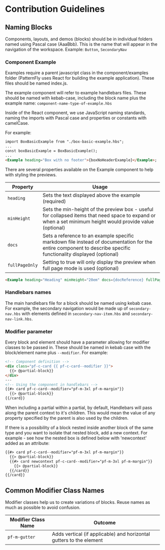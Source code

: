 # Contribution Guidelines

## Naming Blocks

Components, layouts, and demos (blocks) should be in individual folders named using Pascal case (AaaBbb). This is the name that will appear in the navigation of the workspace.
Example: `Button`, `SecondaryNav`

### Component Example

Examples require a parent javascript class in the component/examples folder (PatternFly uses React for building the example application). These files should be named index.js.

The example component will refer to example handlebars files. These should be named with kebab-case, including the block name plus the example name: `component-name-type-of-example.hbs`

Inside of the React component, we use JavaScript naming standards, naming the imports with Pascal case and properties or constants with camelCase.

For example:

```html
import BoxBasicExample from "./box-basic-example.hbs";
...
const boxBasicExample = BoxBasicExample();
...
<Example heading="Box with no footer">{boxNoHeaderExample}</Example>;
```

There are several properties available on the Example component to help with styling the previews.

| Property | Usage                                                             |
| ------------------- | ------------------------------------------------------------------- |
| `heading`   | Sets the text displayed above the example (required) |
| `minHeight`   | Sets the min-height of the preview box - useful for collapsed items that need space to expand or when a set minimum height would provide value (optional) |
| `docs`   | Sets a reference to an example specific markdown file instead of documentation for the entire component to describe specific functionality displayed (optional) |
| `fullPageOnly`   | Setting to true will only display the preview when full page mode is used (optional) |

```html
<Example heading="Heading" minHeight="20em" docs={docReference} fullPageOnly="">{example}</Example>;
```

### Handlebars names

The main handlebars file for a block should be named using kebab case. For example, the secondary navigation would be made up of `secondary-nav.hbs` with elements defined in `secondary-nav-item.hbs` and `secondary-nav-link.hbs`.

### Modifier parameter

Every block and element should have a parameter allowing for modifier classes to be passed in. These should be named in kebab case with the block/element name plus `--modifier`.
For example:

```html
<!-- Component definition -->
<div class="pf-c-card {{ pf-c-card--modifier }}">
  {{> @partial-block}}
</div>
---
<!-- Using the component in handlebars -->
{{#> card pf-c-card--modifier="pf-m-3xl pf-m-margin"}}
  {{> @partial-block}}
{{/card}}
```

When including a partial within a partial, by default, Handlebars will pass along the parent context to it's children. This would mean the value of any property specified by the parent is also used by the children.

If there is a possibility of a block nested inside another block of the same type and you want to isolate that nested block, add a new context. For example - see how the nested box is defined below with 'newcontext' added as an attribute:

```html
{{#> card pf-c-card--modifier="pf-m-3xl pf-m-margin"}}
  {{> @partial-block}}
  {{#> card newcontext pf-c-card--modifier="pf-m-3xl pf-m-margin"}}
    {{> @partial-block}}
  {{/card}}
{{/card}}
```

## Common Modifier Class Names

Modifier classes help us to create variations of blocks. Reuse names as much as possible to avoid confusion.

| Modifier Class Name | Outcome                                                             |
| ------------------- | ------------------------------------------------------------------- |
| `pf-m-gutter`   | Adds vertical (if applicable) and horizontal gutters to the element |
